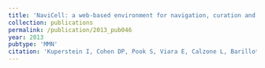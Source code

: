 ```yaml
---
title: 'NaviCell: a web-based environment for navigation, curation and maintenance of large molecular interaction maps'
collection: publications
permalink: /publication/2013_pub046
year: 2013
pubtype: 'MMN'
citation: 'Kuperstein I, Cohen DP, Pook S, Viara E, Calzone L, Barillot E, Zinovyev A. NaviCell: a web-based environment for navigation, curation and maintenance of large molecular interaction maps. 2013. <i>BMC Syst Biol</i> <b>7</b>(1):100.'
---
```

